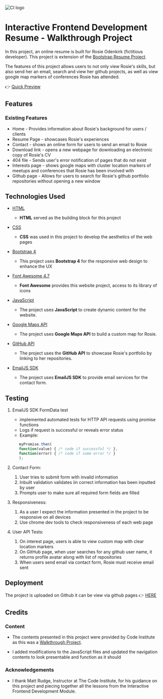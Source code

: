 ![CI logo](https://codeinstitute.s3.amazonaws.com/fullstack/ci_logo_small.png)

# Interactive Frontend Development Resume - Walkthrough Project

In this project, an online resume is built for Rosie Odenkirk (fictitious developer). This project is extension of the [Bootstrap Resume Project](https://github.com/kmadjei/MiniProjectWithBootstrap4). 

The features of this project allows users to not only view Rosie's skills, but also send her an email, search and view her github projects, as well as view google map markers  of conferences Rosie has attended.

👉 [Quick Preview](https://kmadjei.github.io/InteractiveFrontendDevelopment-Resume/)

## Features
 
### Existing Features
- Home - Provides information about Rosie's background for users / clients
- Resume Page - showcases Rosie's experiences
- Contact - shows an online form for users to send an email to Rosie
- Download link - opens a new webpage for downloading an electronic copy of Rosie's CV
- 404 file - Sends user's error notification of pages that do not exist
- Interests page - shows google maps with  cluster location markers of meetups and conferences that Rosie has been involved with
- Github page - Allows for users to search for Rosie's github portfolio repositories without opening a new window 

## Technologies Used

- [HTML](https://www.w3schools.com/html/default.asp)
    - **HTML** served as the building block for this project

- [CSS](https://www.w3schools.com/css/default.asp)
    - **CSS** was used in this project to develop the aesthetics of the web pages

- [Bootstrap 4](https://getbootstrap.com/docs/4.6/getting-started/introduction/)
    - This project uses **Bootstrap 4** for the responsive web design to enhance the UX
    
- [Font Awesome 4.7](https://fontawesome.com/)
    - **Font Awesome** provides this website project, access to its library of icons 

- [JavaScript](https://www.w3schools.com/js/default.asp)
    - The project uses **JavaScript** to create dynamic content for  the website.

- [Google Maps API](https://developers.google.com/maps/gmp-get-started#quickstart)
    - The project uses **Google Maps API** to build a custom map for Rosie.
  
- [GitHub API](https://docs.github.com/en/rest)
    - The project uses the **GitHub API** to showcase Rosie's portfolio by linking to her repositories.

- [EmailJS SDK](https://www.emailjs.com/docs/)
    - The project uses **EmailJS SDK** to provide email services for the contact form.

## Testing

1. EmailJS SDK FormData test
     - implemented automated tests for HTTP API requests using promise functions
     -  Logs if request is successful or reveals error status 
     - Example:
     ```js
        myPromise.then(
        function(value) { /* code if successful */ },
        function(error) { /* code if some error */ }
        );
     ```

2. Contact Form:
    1. User tries to submit form with invalid information
    2. Inbuilt validation validates iin correct information has been inputted by user
    3. Prompts user to make sure all required form fields are filled

3. Responsiveness:
    1. As a user I expect the information presented in the project to be responsive on all devices
    2. Use chrome dev tools to check responsiveness of each web page  

4. User API Tests:
    1. On interest page, users is able to view custom map with clear location markers
    2. On GitHub page, when user searches for any github user name, it returns profile avatar along with list of repositories
    3. When users send email via contact form, Rosie must receive email sent

## Deployment

The project is uploaded on Github it can be view via github pages 👉 [HERE](https://kmadjei.github.io/InteractiveFrontendDevelopment-Resume/)


## Credits

### Content
- The contents presented in this project were provided by Code Institute as this was a [Walkthrough Project](https://github.com/Code-Institute-Solutions/GoogleMaps/tree/master/01-adding_the_map_element).

-  I added modifications to the JavaScript files and updated the navigation contents to look presentable and function as it should

### Acknowledgements

- I thank Matt Rudge, Instructor at The Code Institute, for his guidance on this project and piecing together all the lessons from the Interactive Frontend Development Module.

